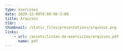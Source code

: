 ```yaml
---
type: exercises
date: 2020-12-08T0:00:06-3:00
title: Arquivos
tldr: 
thumbnail: /static_files/presentations/arquivos.png
links: 
    - url: /assets/listas-de-exercicios/arquivos.pdf
      name: pdf
---
```

